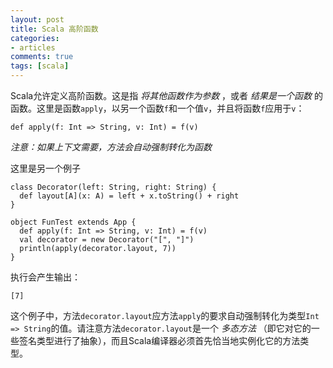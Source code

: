 ```yaml
---
layout: post
title: Scala 高阶函数
categories:
- articles
comments: true
tags: [scala]
---
```


Scala允许定义高阶函数。这是指 _将其他函数作为参数_ ，或者 _结果是一个函数_ 的函数。这里是函数`apply`，以另一个函数`f`和一个值`v`，并且将函数`f`应用于`v`：

    def apply(f: Int => String, v: Int) = f(v)

_注意：如果上下文需要，方法会自动强制转化为函数_

这里是另一个例子

    class Decorator(left: String, right: String) {
      def layout[A](x: A) = left + x.toString() + right
    }
    
    object FunTest extends App {
      def apply(f: Int => String, v: Int) = f(v)
      val decorator = new Decorator("[", "]")
      println(apply(decorator.layout, 7))
    }
    
执行会产生输出：

    [7]

这个例子中，方法`decorator.layout`应方法`apply`的要求自动强制转化为类型`Int => String`的值。请注意方法`decorator.layout`是一个 _多态方法_ （即它对它的一些签名类型进行了抽象），而且Scala编译器必须首先恰当地实例化它的方法类型。
